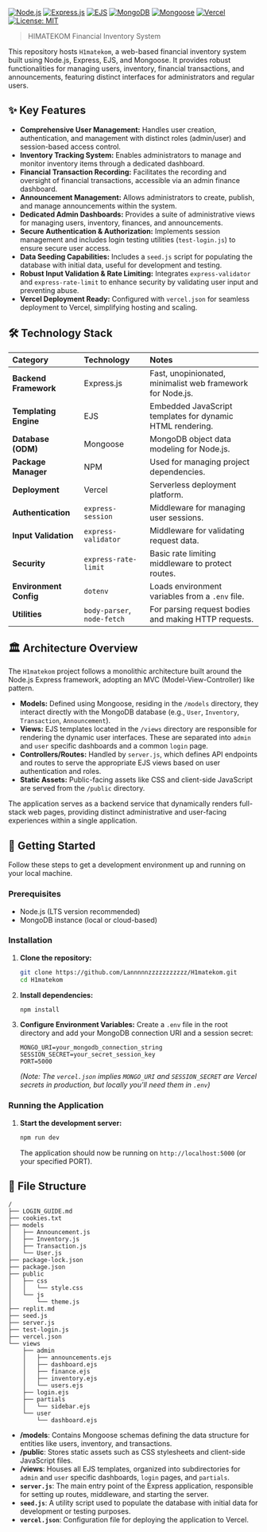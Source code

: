 [![Node.js](https://img.shields.io/badge/Node.js-339933?style=for-the-badge&logo=node.js&logoColor=white)](https://nodejs.org/)
[![Express.js](https://img.shields.io/badge/Express.js-000000?style=for-the-badge&logo=express&logoColor=white)](https://expressjs.com/)
[![EJS](https://img.shields.io/badge/EJS-lightgrey?style=for-the-badge&logo=ejs&logoColor=white)](https://ejs.co/)
[![MongoDB](https://img.shields.io/badge/MongoDB-47A248?style=for-the-badge&logo=mongodb&logoColor=white)](https://www.mongodb.com/)
[![Mongoose](https://img.shields.io/badge/Mongoose-800000?style=for-the-badge&logo=mongoose&logoColor=white)](https://mongoosejs.com/)
[![Vercel](https://img.shields.io/badge/Vercel-000000?style=for-the-badge&logo=vercel&logoColor=white)](https://vercel.com/)
[![License: MIT](https://img.shields.io/badge/License-MIT-yellow.svg)](https://opensource.org/licenses/MIT)

> HIMATEKOM Financial Inventory System

This repository hosts `H1matekom`, a web-based financial inventory system built using Node.js, Express, EJS, and Mongoose. It provides robust functionalities for managing users, inventory, financial transactions, and announcements, featuring distinct interfaces for administrators and regular users.

## ✨ Key Features

*   **Comprehensive User Management:** Handles user creation, authentication, and management with distinct roles (admin/user) and session-based access control.
*   **Inventory Tracking System:** Enables administrators to manage and monitor inventory items through a dedicated dashboard.
*   **Financial Transaction Recording:** Facilitates the recording and oversight of financial transactions, accessible via an admin finance dashboard.
*   **Announcement Management:** Allows administrators to create, publish, and manage announcements within the system.
*   **Dedicated Admin Dashboards:** Provides a suite of administrative views for managing users, inventory, finances, and announcements.
*   **Secure Authentication & Authorization:** Implements session management and includes login testing utilities (`test-login.js`) to ensure secure user access.
*   **Data Seeding Capabilities:** Includes a `seed.js` script for populating the database with initial data, useful for development and testing.
*   **Robust Input Validation & Rate Limiting:** Integrates `express-validator` and `express-rate-limit` to enhance security by validating user input and preventing abuse.
*   **Vercel Deployment Ready:** Configured with `vercel.json` for seamless deployment to Vercel, simplifying hosting and scaling.

## 🛠️ Technology Stack

| Category            | Technology           | Notes                                                    |
| :------------------ | :------------------- | :------------------------------------------------------- |
| **Backend Framework** | Express.js           | Fast, unopinionated, minimalist web framework for Node.js. |
| **Templating Engine** | EJS                  | Embedded JavaScript templates for dynamic HTML rendering. |
| **Database (ODM)**  | Mongoose             | MongoDB object data modeling for Node.js.               |
| **Package Manager** | NPM                  | Used for managing project dependencies.                   |
| **Deployment**      | Vercel               | Serverless deployment platform.                          |
| **Authentication**  | `express-session`    | Middleware for managing user sessions.                   |
| **Input Validation**| `express-validator`  | Middleware for validating request data.                   |
| **Security**        | `express-rate-limit` | Basic rate limiting middleware to protect routes.         |
| **Environment Config**| `dotenv`             | Loads environment variables from a `.env` file.           |
| **Utilities**       | `body-parser`, `node-fetch` | For parsing request bodies and making HTTP requests.   |

## 🏛️ Architecture Overview

The `H1matekom` project follows a monolithic architecture built around the Node.js Express framework, adopting an MVC (Model-View-Controller) like pattern.

*   **Models:** Defined using Mongoose, residing in the `/models` directory, they interact directly with the MongoDB database (e.g., `User`, `Inventory`, `Transaction`, `Announcement`).
*   **Views:** EJS templates located in the `/views` directory are responsible for rendering the dynamic user interfaces. These are separated into `admin` and `user` specific dashboards and a common `login` page.
*   **Controllers/Routes:** Handled by `server.js`, which defines API endpoints and routes to serve the appropriate EJS views based on user authentication and roles.
*   **Static Assets:** Public-facing assets like CSS and client-side JavaScript are served from the `/public` directory.

The application serves as a backend service that dynamically renders full-stack web pages, providing distinct administrative and user-facing experiences within a single application.

## 🚀 Getting Started

Follow these steps to get a development environment up and running on your local machine.

### Prerequisites

*   Node.js (LTS version recommended)
*   MongoDB instance (local or cloud-based)

### Installation

1.  **Clone the repository:**

    ```bash
    git clone https://github.com/Lannnnnzzzzzzzzzzz/H1matekom.git
    cd H1matekom
    ```

2.  **Install dependencies:**

    ```bash
    npm install
    ```

3.  **Configure Environment Variables:**
    Create a `.env` file in the root directory and add your MongoDB connection URI and a session secret:

    ```
    MONGO_URI=your_mongodb_connection_string
    SESSION_SECRET=your_secret_session_key
    PORT=5000
    ```
    *(Note: The `vercel.json` implies `MONGO_URI` and `SESSION_SECRET` are Vercel secrets in production, but locally you'll need them in `.env`)*

### Running the Application

1.  **Start the development server:**

    ```bash
    npm run dev
    ```

    The application should now be running on `http://localhost:5000` (or your specified PORT).

## 📂 File Structure

```
/
├── LOGIN_GUIDE.md
├── cookies.txt
├── models
│   ├── Announcement.js
│   ├── Inventory.js
│   ├── Transaction.js
│   └── User.js
├── package-lock.json
├── package.json
├── public
│   ├── css
│   │   └── style.css
│   └── js
│       └── theme.js
├── replit.md
├── seed.js
├── server.js
├── test-login.js
├── vercel.json
└── views
    ├── admin
    │   ├── announcements.ejs
    │   ├── dashboard.ejs
    │   ├── finance.ejs
    │   ├── inventory.ejs
    │   └── users.ejs
    ├── login.ejs
    ├── partials
    │   └── sidebar.ejs
    └── user
        └── dashboard.ejs

```

*   **/models**: Contains Mongoose schemas defining the data structure for entities like users, inventory, and transactions.
*   **/public**: Stores static assets such as CSS stylesheets and client-side JavaScript files.
*   **/views**: Houses all EJS templates, organized into subdirectories for `admin` and `user` specific dashboards, `login` pages, and `partials`.
*   **`server.js`**: The main entry point of the Express application, responsible for setting up routes, middleware, and starting the server.
*   **`seed.js`**: A utility script used to populate the database with initial data for development or testing purposes.
*   **`vercel.json`**: Configuration file for deploying the application to Vercel.
